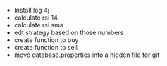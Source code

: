* Install log 4j
* calculate rsi 14
* calculate rsi sma
* edt strategy based on those numbers
* create function to buy
* create function to sell
* move database.properties into a hidden file for git 

